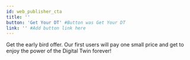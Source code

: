 ```yaml
---
id: web_publisher_cta
title: ''
button: 'Get Your DT' #Button was Get Your DT
link: '' #Add button link here
---
```


Get the early bird offer. Our first users will pay one small price and get to enjoy the power of the Digital Twin forever!